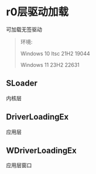 # r0层驱动加载

可加载无签驱动

> 环境: 
>
> Windows 10 ltsc 21H2 19044
>
> Windows 11 23H2 22631

## SLoader

内核层

## DriverLoadingEx

应用层

## WDriverLoadingEx

应用层窗口

